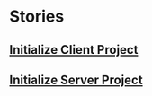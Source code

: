 # Stories

## [Initialize Client Project](../stories/initialize-client-project.md)

## [Initialize Server Project](../stories/initialize-server-project.md)
